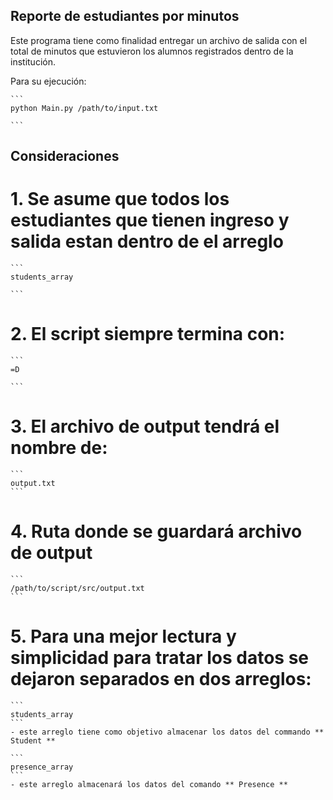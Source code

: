 ## Reporte de estudiantes por minutos

Este programa tiene como finalidad entregar un archivo de salida con el total de minutos 
que estuvieron los alumnos registrados dentro de la institución.

Para su ejecución:

	```
	python Main.py /path/to/input.txt
	
	```

## Consideraciones

# 1. Se asume que todos los estudiantes que tienen ingreso y salida estan dentro de el arreglo 

	```
	students_array
	
	```

# 2. El script siempre termina con:

	```
	=D
	
	```

# 3. El archivo de output tendrá el nombre de: 

	```
	output.txt
	```
	
# 4. Ruta donde se guardará archivo de output

	```
	/path/to/script/src/output.txt
	```

# 5. Para una mejor lectura y simplicidad para tratar los datos se dejaron separados en dos arreglos:
	
	```
	students_array
	```
	- este arreglo tiene como objetivo almacenar los datos del commando ** Student **
	
	```
	presence_array
	```
	- este arreglo almacenará los datos del comando ** Presence **
	


